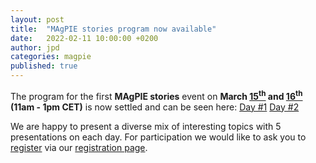 ```yaml
---
layout: post
title:  "MAgPIE stories program now available"
date:   2022-02-11 10:00:00 +0200
author: jpd
categories: magpie
published: true
---
```


The program for the first **MAgPIE stories** event on **March
[15<sup>th</sup>](../../../../events/c1-stories1-magpie-stories) and
[16<sup>th</sup>](../../../../events/c2-stories2-magpie-stories)
(11am - 1pm CET)** is now settled and can be seen here:
[Day #1](../../../../events/c1-stories1-magpie-stories)
[Day #2](../../../../events/c2-stories2-magpie-stories)

We are happy to present a diverse mix of interesting topics with 5 presentations
on each day. For participation we would like to ask you to
[register](../../../../magpie22/register) via our
[registration page](../../../../magpie22/register).
